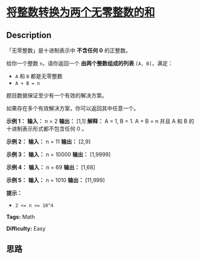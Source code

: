 # [将整数转换为两个无零整数的和][title]

## Description

「无零整数」是十进制表示中 **不含任何 0**  的正整数。

给你一个整数 `n`，请你返回一个 **由两个整数组成的列表** `[A, B]`，满足：

  * `A` 和 `B` 都是无零整数
  * `A + B = n`

题目数据保证至少有一个有效的解决方案。

如果存在多个有效解决方案，你可以返回其中任意一个。



**示例 1：**
            **输入：** n = 2    **输出：** [1,1]    **解释：** A = 1, B = 1. A + B = n 并且 A 和 B 的十进制表示形式都不包含任何 0 。    

**示例 2：**
            **输入：** n = 11    **输出：** [2,9]    

**示例 3：**
            **输入：** n = 10000    **输出：** [1,9999]    

**示例 4：**
            **输入：** n = 69    **输出：** [1,68]    

**示例 5：**
            **输入：** n = 1010    **输出：** [11,999]    



**提示：**

  * `2 <= n <= 10^4`


**Tags:** Math

**Difficulty:** Easy

## 思路

[title]: https://leetcode-cn.com/problems/convert-integer-to-the-sum-of-two-no-zero-integers

